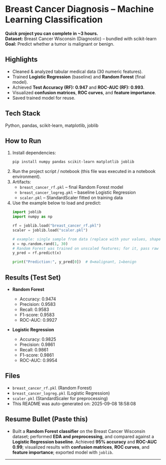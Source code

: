 # Breast Cancer Diagnosis – Machine Learning Classification

**Quick project you can complete in ~3 hours.**  
**Dataset:** Breast Cancer Wisconsin (Diagnostic) – bundled with scikit-learn  
**Goal:** Predict whether a tumor is malignant or benign.

## Highlights
- Cleaned & analyzed tabular medical data (30 numeric features).
- Trained **Logistic Regression** (baseline) and **Random Forest** (final model).
- Achieved **Test Accuracy (RF): 0.947** and **ROC-AUC (RF): 0.993**.
- Visualized **confusion matrices**, **ROC curves**, and **feature importance**.
- Saved trained model for reuse.

## Tech Stack
Python, pandas, scikit-learn, matplotlib, joblib

## How to Run
1. Install dependencies:
   ```bash
   pip install numpy pandas scikit-learn matplotlib joblib
   ```
2. Run the project script / notebook (this file was executed in a notebook environment).
3. Artifacts:
   - `breast_cancer_rf.pkl` – final Random Forest model
   - `breast_cancer_logreg.pkl` – baseline Logistic Regression
   - `scaler.pkl` – StandardScaler fitted on training data
4. Use the example below to load and predict:
   ```python
   import joblib
   import numpy as np

   rf = joblib.load("breast_cancer_rf.pkl")
   scaler = joblib.load("scaler.pkl")

   # example: single sample from data (replace with your values, shape must be (1, 30))
   x = np.random.rand(1, 30)
   # Random Forest was trained on unscaled features; for it, pass raw features:
   y_pred = rf.predict(x)

   print("Prediction:", y_pred[0])  # 0=malignant, 1=benign
   ```

## Results (Test Set)
- **Random Forest**
  - Accuracy: 0.9474
  - Precision: 0.9583
  - Recall: 0.9583
  - F1-score: 0.9583
  - ROC-AUC: 0.9927

- **Logistic Regression**
  - Accuracy: 0.9825
  - Precision: 0.9861
  - Recall: 0.9861
  - F1-score: 0.9861
  - ROC-AUC: 0.9954

## Files
- `breast_cancer_rf.pkl` (Random Forest)
- `breast_cancer_logreg.pkl` (Logistic Regression)
- `scaler.pkl` (StandardScaler for preprocessing)
- This README was auto-generated on: 2025-09-08 18:58:08

## Resume Bullet (Paste this)
- Built a **Random Forest classifier** on the Breast Cancer Wisconsin dataset; performed **EDA and preprocessing**, and compared against a **Logistic Regression baseline**. Achieved **95% accuracy** and **ROC-AUC 0.99**; visualized results with **confusion matrices**, **ROC curves**, and **feature importance**; exported model with `joblib`.

---
